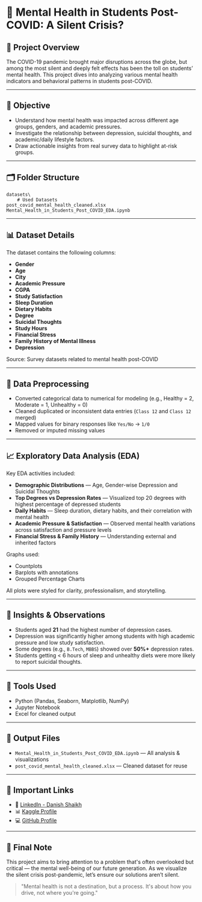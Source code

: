 # 🧠 Mental Health in Students Post-COVID: A Silent Crisis?

## 📌 Project Overview

The COVID-19 pandemic brought major disruptions across the globe, but among the most silent and deeply felt effects has been the toll on students’ mental health. This project dives into analyzing various mental health indicators and behavioral patterns in students post-COVID.

---

## 🎯 Objective

- Understand how mental health was impacted across different age groups, genders, and academic pressures.
- Investigate the relationship between depression, suicidal thoughts, and academic/daily lifestyle factors.
- Draw actionable insights from real survey data to highlight at-risk groups.

---

## 🗂️ Folder Structure

```
datasets\
    # Used Datasets
post_covid_mental_health_cleaned.xlsx
Mental_Health_in_Students_Post_COVID_EDA.ipynb
```

---

## 📊 Dataset Details

The dataset contains the following columns:

- **Gender**
- **Age**
- **City**
- **Academic Pressure**
- **CGPA**
- **Study Satisfaction**
- **Sleep Duration**
- **Dietary Habits**
- **Degree**
- **Suicidal Thoughts**
- **Study Hours**
- **Financial Stress**
- **Family History of Mental Illness**
- **Depression**

Source: Survey datasets related to mental health post-COVID

---

## 🧼 Data Preprocessing

- Converted categorical data to numerical for modeling (e.g., Healthy = 2, Moderate = 1, Unhealthy = 0)
- Cleaned duplicated or inconsistent data entries (`Class 12` and `Class 12` merged)
- Mapped values for binary responses like `Yes/No` → `1/0`
- Removed or imputed missing values

---

## 📈 Exploratory Data Analysis (EDA)

Key EDA activities included:

- **Demographic Distributions** — Age, Gender-wise Depression and Suicidal Thoughts
- **Top Degrees vs Depression Rates** — Visualized top 20 degrees with highest percentage of depressed students
- **Daily Habits** — Sleep duration, dietary habits, and their correlation with mental health
- **Academic Pressure & Satisfaction** — Observed mental health variations across satisfaction and pressure levels
- **Financial Stress & Family History** — Understanding external and inherited factors

Graphs used:

- Countplots
- Barplots with annotations
- Grouped Percentage Charts

All plots were styled for clarity, professionalism, and storytelling.

---

## 📌 Insights & Observations

- Students aged **21** had the highest number of depression cases.
- Depression was significantly higher among students with high academic pressure and low study satisfaction.
- Some degrees (e.g., `B.Tech`, `MBBS`) showed over **50%+** depression rates.
- Students getting < 6 hours of sleep and unhealthy diets were more likely to report suicidal thoughts.

---

## 📘 Tools Used

- Python (Pandas, Seaborn, Matplotlib, NumPy)
- Jupyter Notebook
- Excel for cleaned output

---

## 💾 Output Files

- `Mental_Health_in_Students_Post_COVID_EDA.ipynb` — All analysis & visualizations
- `post_covid_mental_health_cleaned.xlsx` — Cleaned dataset for reuse

---

## 🔗 Important Links

- 🔗 [LinkedIn - Danish Shaikh](https://www.linkedin.com/in/danish-shaikh-b6442a212/)
- 📊 [Kaggle Profile](https://www.kaggle.com/danishshaikh18)
- 💻 [GitHub Profile](https://github.com/DanishShaikh18)

---

## 🙌 Final Note

This project aims to bring attention to a problem that's often overlooked but critical — the mental well-being of our future generation. As we visualize the silent crisis post-pandemic, let’s ensure our solutions aren’t silent.

> "Mental health is not a destination, but a process. It's about how you drive, not where you're going."
